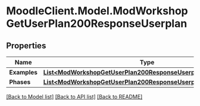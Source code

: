 # MoodleClient.Model.ModWorkshopGetUserPlan200ResponseUserplan

## Properties

Name | Type | Description | Notes
------------ | ------------- | ------------- | -------------
**Examples** | [**List&lt;ModWorkshopGetUserPlan200ResponseUserplanExamplesInner&gt;**](ModWorkshopGetUserPlan200ResponseUserplanExamplesInner.md) |  | 
**Phases** | [**List&lt;ModWorkshopGetUserPlan200ResponseUserplanPhasesInner&gt;**](ModWorkshopGetUserPlan200ResponseUserplanPhasesInner.md) |  | 

[[Back to Model list]](../README.md#documentation-for-models) [[Back to API list]](../README.md#documentation-for-api-endpoints) [[Back to README]](../README.md)

